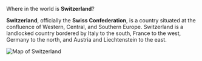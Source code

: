 Where in the world is **Switzerland**?
<!--question-->
**Switzerland**, officially the **Swiss Confederation**, is a country situated at the confluence of Western, Central, and Southern Europe. Switzerland is a landlocked country bordered by Italy to the south, France to the west, Germany to the north, and Austria and Liechtenstein to the east.

![Map of Switzerland](images/Europe-Switzerland.svg)